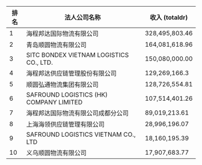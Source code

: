 | 排名 | 法人公司名称                                   | 收入 (totaldr)         |
|------|-----------------------------------------------|------------------------|
| 1    | 海程邦达国际物流有限公司                       | 328,495,803.46         |
| 2    | 青岛顺圆物流有限公司                           | 164,081,618.96         |
| 3    | SITC BONDEX VIETNAM LOGISTICS CO., LTD.       | 150,080,000.00         |
| 4    | 海程邦达供应链管理股份有限公司                 | 129,269,166.3          |
| 5    | 顺圆弘通物流集团有限公司                       | 128,726,554.81         |
| 6    | SAFROUND LOGISTICS (HK) COMPANY LIMITED       | 107,514,401.26         |
| 7    | 海程邦达国际物流有限公司成都分公司             | 89,019,213.61          |
| 8    | 上海海领供应链管理有限公司                     | 28,996,196.07          |
| 9    | SAFROUND LOGISTICS VIETNAM CO., LTD           | 18,160,195.39          |
| 10   | 义乌顺圆物流有限公司                           | 17,907,683.77          |